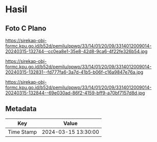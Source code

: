 # Hasil

## Foto C Plano

https://sirekap-obj-formc.kpu.go.id/b52d/pemilu/ppwp/33/14/01/20/09/3314012009014-20240315-132744--cc0ea8e1-35e8-42d8-9ca6-4f22fe326b54.jpg

https://sirekap-obj-formc.kpu.go.id/b52d/pemilu/ppwp/33/14/01/20/09/3314012009014-20240315-132831--fd777fa6-3a7d-41b5-b06f-c16a9847e76a.jpg

https://sirekap-obj-formc.kpu.go.id/b52d/pemilu/ppwp/33/14/01/20/09/3314012009014-20240315-132844--69e030ad-86f2-4159-bff9-a70bf7157d8d.jpg


## Metadata

| Key        | Value               |
| ---------- | ------------------- |
| Time Stamp | 2024-03-15 13:30:00 |



